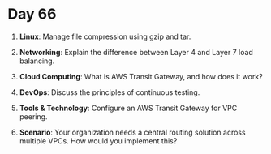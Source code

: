 # Day 66

1. **Linux**: Manage file compression using gzip and tar.

2. **Networking**: Explain the difference between Layer 4 and Layer 7 load balancing.

3. **Cloud Computing**: What is AWS Transit Gateway, and how does it work?

4. **DevOps**: Discuss the principles of continuous testing.

5. **Tools & Technology**: Configure an AWS Transit Gateway for VPC peering.

6. **Scenario**: Your organization needs a central routing solution across multiple VPCs. How would you implement this?

